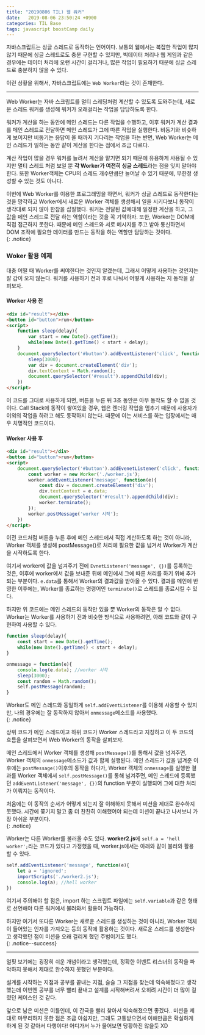 ```yaml
---
title: "20190806 TIL) 웹 워커"
date:   2019-08-06 23:50:24 +0900
categories: TIL Base 
tags: javascript boostCamp daily
---
```


자바스크립트는 싱글 스레드로 동작하는 언어이다. 보통의 웹에서는 복잡한 작업이 많지 않기 때문에 싱글 스레드로도 충분 구현할 수 있지만, 빅데이터 처리나 웹 게임과 같은 경우에는 데이터 처리에 오랜 시간이 걸리거나, 많은 작업이 필요하기 때문에 싱글 스레드로 충분하지 않을 수 있다.  
  
이런 상황을 위해서, 자바스크립트에는 `Web Worker`라는 것이 존재한다.  
  
___

Web Worker는 자바 스크립트를 멀티 스레딩처럼 계산할 수 있도록 도와주는데, 새로운 스레드 워커를 생성해 워커가 오래걸리는 작업을 담당하도록 한다.  
  
워커가 계산을 하는 동안에 메인 스레드는 다른 작업을 수행하고, 이후 워커가 계산 결과를 메인 스레드로 전달하면 메인 스레드가 그에 따른 작업을 실행한다. 비동기와 비슷하게 보이지만 비동기는 응답이 올 때까지 기다리는 작업을 하는 반면, Web Worker는 메인 스레드가 일하는 동안 같이 계산을 한다는 점에서 조금 다르다.  
  
계산 작업이 많을 경우 워커를 늘려서 계산을 맡기면 되기 때문에 유용하게 사용될 수 있지만 멀티 스레드 처럼 보일 뿐 **각 Worker가 여전히 싱글 스레드**라는 점을 잊지 말아야한다. 또한 Worker객체는 CPU의 스레드 개수만큼만 늘어날 수 있기 때문에, 무한정 생성할 수 있는 것도 아니다.  
  
이번에 Web Worker를 이용한 프로그래밍을 하면서, 워커가 싱글 스레드로 동작한다는 것을 망각하고 Worker에서 새로운 Worker 객체를 생성해서 일을 시키다보니 동작이 생각대로 되지 않아 한참을 삽질했다. 워커는 전달된 값에대해 일정한 계산을 하고, 그 값을 메인 스레드로 전달 하는 역할이라는 것을 꼭 기억하자. 또한, Worker는 DOM에 직접 접근하지 못한다. 때문에 메인 스레드와 서로 메시지를 주고 받아 통신하면서 DOM 조작에 필요한 데이터를 만드는 동작을 하는 역할만 담당하는 것이다.  
{: .notice}
  
### Woker 활용 예제

대충 어떨 때 Worker를 써야한다는 것인지 알겠는데, 그래서 어떻게 사용하는 것인지는 잘 감이 오지 않는다. 워커를 사용하기 전과 후로 나눠서 어떻게 사용하는 지 동작을 살펴보자.
  
#### Worker 사용 전

```html
<div id="result"></div>
<button id="button">run</button>
<script>
    function sleep(delay){
        var start = new Date().getTime();
        while(new Date().getTime() < start + delay);
    }
    document.querySelector('#button').addEventListener('click', function(){
        sleep(3000);
        var div = document.createElement('div');
        div.textContext = Math.random();
        document.querySelector('#result').appendChild(div);
    })
</script>
```

이 코드를 그대로 사용하게 되면, 버튼을 누른 뒤 3초 동안은 아무 동작도 할 수 없을 것이다. Call Stack에 동작이 쌓여있을 경우, 웹은 렌더링 작업을 멈추기 때문에 사용자가 이외의 작업을 하려고 해도 동작하지 않는다. 때문에 이는 서비스를 하는 입장에서는 매우 치명적인 코드이다.  
  
#### Worker 사용 후

```html
<div id="result"></div>
<button id="button">run</button>
<script>
    document.querySelector('#button').addEvenetListener('click', function(){
        const worker = new Worker('./worker.js');
        worker.addEventListener('message', function(e){
            const div = document.createElement('div');
            div.textContext = e.data;
            document.querySelector('#result').appendChild(div);
            worker.terminate();
        });
        worker.postMessage('worker 시작');
    })
</script>
```

이전 코드처럼 버튼을 누른 후에 메인 스레드에서 직접 계산하도록 하는 것이 아니라, Worker 객체를 생성해 postMessage()로 처리에 필요한 값을 넘겨서 Worker가 계산을 시작하도록 한다.  
  
여기서 worker에 값을 넘겨주기 전에 `EvnetListener('message', {})`를 등록하는 것은, 이후에 worker에서 값을 보내준 뒤에 메인에서 그에 따른 처리를 하기 위해 추가되는 부분이다. `e.data`를 통해서 Worker의 결과값을 받아올 수 있다. 결과를 메인에 반영한 이후에는, Worker를 종료하는 명령어인 `terminate()`로 스레드를 종료시킬 수 있다.  
  
하지만 위 코드에는 메인 스레드의 동작만 있을 뿐 Worker의 동작은 알 수 없다. Worker는 Worker를 사용하기 전과 비슷한 방식으로 사용하려면, 아래 코드와 같이 구현하여 사용할 수 있다.  
  
```javascript
function sleep(delay){
    const start = new Date().getTime();
    while(new Date().getTime() < start + delay);
}

onmessage = function(e){
    console.log(e.data); //worker 시작
    sleep(3000);
    const random = Math.random();
    self.postMessage(random);
}
```

Worker도 메인 스레드와 동일하게 `self.addEventListener`를 이용해 사용할 수 있지만, 나의 경우에는 잘 동작하지 않아서 `onmessage`메소드를 사용했다.  
{: .notice}  
  
상위 코드가 메인 스레드이고 하위 코드가 Worker 스레드라고 지칭하고 이 두 코드의 흐름을 살펴보면서 Web Worker의 동작을 살펴보자.  
  
메인 스레드에서 Worker 객체를 생성해 `postMessage()`를 통해서 값을 넘겨주면, Worker 객체의 `onmessage`메소드가 값과 함께 실행된다. 메인 스레드가 값을 넘겨준 이후에는 `postMessage()`이후의 동작을 하다가, Worker 객체의 `onmessage`를 실행한 결과를 Worker 객체에서 `self.postMessage()`를 통해 넘겨주면, 메인 스레드에 등록했던 `addEventListener('message', {})`의 function 부분이 실행되어 그에 대한 처리가 이뤄지는 동작이다.  
  
처음에는 이 동작의 순서가 어떻게 되는지 잘 이해하지 못해서 미션을 제대로 완수하지 못했다. 시간에 쫓기지 말고 좀 더 찬찬히 이해했어야 되는데 미션이 끝나고 나서보니 가장 아쉬운 부분이다.  
{: .notice}  
  
Worker는 다른 Worker를 불러올 수도 있다. **worker2.js**에 `self.a = 'hell worker';`라는 코드가 있다고 가정했을 때, worker.js에서는 아래와 같이 불러와 활용할 수 있다. 

```javascript
self.addEventListener('message', function(e){
    let a = 'ignored';
    importScripts('./worker2.js');
    console.log(a); //hell worker
})
```

여기서 주의해야 할 점은, import 하는 스크립트 파일에는 `self.variable`과 같은 형태로 선언해야 다른 워커에서 불러와서 활용이 가능하다.  
  
하지만 여기서 또다른 Worker는 새로운 스레드를 생성하는 것이 아니라, Worker 객체이 들어있는 인자를 가져오는 등의 동작에 활용하는 것이다. 새로운 스레드를 생성한다고 생각했던 점이 미션을 오래 걸리게 했던 주범이기도 했다.  
{: .notice--success}  
  
___

얼핏 보기에는 굉장히 쉬운 개념이라고 생각했는데, 정확한 이벤트 리스너의 동작을 파악하지 못해서 제대로 완수하지 못했던 부분이다.  
  
설계를 시작하는 지점과 공부를 끝내는 지점, 슬슬 그 지점을 찾는데 익숙해졌다고 생각했는데 이번엔 공부를 너무 빨리 끝내고 설계를 시작해버려서 오히려 시간이 더 많이 걸렸던 케이스인 것 같다.  

앞으로 남은 미션은 이틀인데, 이 간극을 빨리 찾아서 익숙해졌으면 좋겠다.. 미션을 제대로 마무리하지 못한 점은 조금 아쉽지만, 그래도 고통받으면서 이해만큼은 확실하게 하게 된 것 같아서 다행이다! 어디가서 누가 물어보면 당황하진 않을듯 XD  

